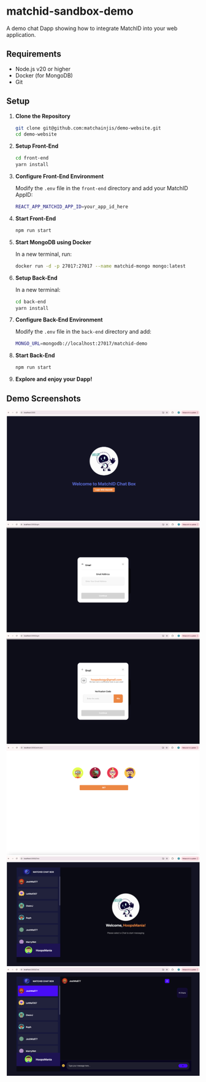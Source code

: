 # matchid-sandbox-demo

A demo chat Dapp showing how to integrate MatchID into your web application.

## Requirements

- Node.js v20 or higher
- Docker (for MongoDB)
- Git

## Setup

1. **Clone the Repository**

   ```bash
   git clone git@github.com:matchainjis/demo-website.git
   cd demo-website
   ```

2. **Setup Front-End**

   ```bash
   cd front-end
   yarn install
   ```

3. **Configure Front-End Environment**

   Modify the `.env` file in the `front-end` directory and add your MatchID AppID:
   ```bash
   REACT_APP_MATCHID_APP_ID=your_app_id_here
   ```

4. **Start Front-End**
   
   ```bash
   npm run start
   ```

5. **Start MongoDB using Docker**

   In a new terminal, run:
   ```bash
   docker run -d -p 27017:27017 --name matchid-mongo mongo:latest
   ```

6. **Setup Back-End**

   In a new terminal:
   ```bash
   cd back-end
   yarn install
   ```

7. **Configure Back-End Environment**

   Modify the `.env` file in the `back-end` directory and add:
   ```bash
   MONGO_URL=mongodb://localhost:27017/matchid-demo
   ```

8. **Start Back-End**
   
   ```bash
   npm run start
   ```

9. **Explore and enjoy your Dapp!**

## Demo Screenshots

![Home Page](./111.png)
![Sign Up / Sign In](./222.png)
![OTP](./333.png)
![Set Avatar](./444.png)
![Chat Box](./555.png)
![Chat](./666.png)